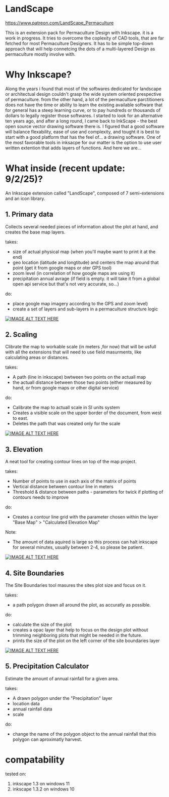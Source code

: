 # LandScape
https://www.patreon.com/LandScape_Permaculture

This is an extension pack for Permaculture Design with Inkscape. it is a work in progress. 
It tries to overcome the coplexity of CAD tools, that are far fetched for most Permaculture Designers. It has to be simple top-down approach that will help connetcing the dots of a multi-layered Design as permaculture mostly involve with.

# Why Inkscape?
Along the years i found that most of the softwares dedicated for landscape or architectual design couldn't grasp the wide system oriented prespective of permaculture. from the other hand, a lot of the permaculture parctitioners does not have the time or ability to learn the existing available software that for general has a steep learning curve, or to pay hundreds or thousands of dollars to legally register those softwares. 
I started to look for an alternative ten years ago, and after a long round, l came back to InkScape - the best open source vector drawing software there is. I figured that a good software will balance flexability, ease of use and complexity, and tought it is best to start with a good platform that has the feel of... a drawing software. One of the most favorable tools in inksacpe for our matter is the option to use user written extention that adds layers of functions. And here we are...

# What inside (recent update: 9/2/25)?
An Inkscape extension called "LandScape", composed of 7 semi-extensions and an icon library. 

## 1. Primary data
Collects several needed pieces of information about the plot at hand, and creates the base map layers.

takes:
   * size of actual physical map (when you'll maybe want to print it at the end)
   * geo location (latitude and longtitude) and centers the map around that point (get it from google maps or oter GPS tool)
   * zoom level (in correlation of how google maps are using it)
   * precipitation annual avrage (if field is empty. it will take it from a global open api service but that's not very accurate, so...)

do:
  * place google map imagery according to the GPS and zoom level)
  * create a set of layers and sub-layers in a permaculture structure logic

[![IMAGE ALT TEXT HERE](https://img.youtube.com/vi/JgF1QUInbz0/0.jpg)](https://www.youtube.com/watch?v=JgF1QUInbz0)

## 2. Scaling 
Clibrate the map to workable scale (in meters ,for now) that will be usfull with all the extensions that will need to use field masurments, like calculating areas or distances. 

takes:
   * A path (line in inkscape) bwtween two points on the actuall map
   * the actuall distance between those two points (either measured by hand, or from google maps or other digital service)

do:
  * Calibrate the map to actuall scale in SI units system
  * Creates a visible scale on the upper border of the document, from west to east.
  * Deletes the path that was created only for the scale 

[![IMAGE ALT TEXT HERE](https://img.youtube.com/vi/8ZMC5a2uESA/0.jpg)](https://www.youtube.com/watch?v=8ZMC5a2uESA)

## 3. Elevation
A neat tool for creating contour lines on top of the map project. 

takes:
   * Number of points to use in each axis of the matrix of points
   * Vertical distance between contour line in meters
   * Threshold & distance between paths - parameters for twick if plotting of contours needs to improve

do:
  * Creates a contour line grid with the parameter chosen within the layer "Base Map" > "Calculated Elevation Map"

Note: 
* The amount of data aquired is large so this process can halt inkscape for several minutes, usually between 2-4, so please be patient.

[![IMAGE ALT TEXT HERE](https://img.youtube.com/vi/nrjLl_p6_V8/0.jpg)](https://www.youtube.com/watch?v=nrjLl_p6_V8)

## 4. Site Boundaries
The Site Boundaries tool masures the sites plot size and focus on it.

takes:
  * a path polygon drawn all around the plot, as accuratly as possible.

do:
  * calculate the size of the plot
  * creates a opac layer that help to focus on the design plot without trimming neighboring plots that might be needed in the future.
  * prints the size of the plot on the left corner of the site boundaries layer 

[![IMAGE ALT TEXT HERE](https://img.youtube.com/vi/VFBRRd1N17w/0.jpg)](https://www.youtube.com/watch?v=VFBRRd1N17w)

## 5. Precipitation Calculator
Estimate the amount of annual rainfall for a given area.

takes:
  * A drawn polygon under the "Precipitation" layer
  * location data
  * annual rainfall data
  * scale

do:
  * change the name of the polygon object to the annual rainfall that this polygon can aproximatly harvest.


# compatability
tested on:
1. inkscape 1.3 on windows 11
2. inkscape 1.3.2 on windows 10
